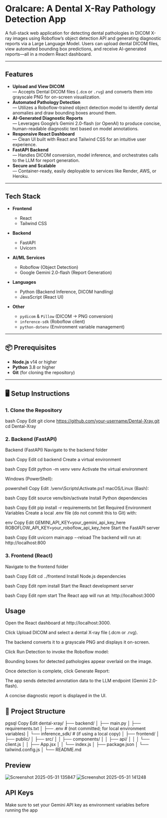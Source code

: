 # Oralcare: A Dental X-Ray Pathology Detection App

A full-stack web application for detecting dental pathologies in DICOM X-ray images using Roboflow’s object detection API and generating diagnostic reports via a Large Language Model. Users can upload dental DICOM files, view automated bounding box predictions, and receive AI-generated reports—all in a modern React dashboard.

---

## Features

- **Upload and View DICOM**  
  — Accepts Dental DICOM files (`.dcm` or `.rvg`) and converts them into grayscale PNG for on-screen visualization.  
- **Automated Pathology Detection**  
  — Utilizes a Roboflow-trained object detection model to identify dental anomalies and draw bounding boxes around them.  
- **AI-Generated Diagnostic Reports**  
  — Leverages Google’s Gemini 2.0-flash (or OpenAI) to produce concise, human-readable diagnostic text based on model annotations.  
- **Responsive React Dashboard**  
  — Clean UI built with React and Tailwind CSS for an intuitive user experience.  
- **FastAPI Backend**  
  — Handles DICOM conversion, model inference, and orchestrates calls to the LLM for report generation.  
- **Secure and Scalable**  
  — Container-ready, easily deployable to services like Render, AWS, or Heroku.

---

## Tech Stack

- **Frontend**  
  - React  
  - Tailwind CSS  

- **Backend**  
  - FastAPI  
  - Uvicorn  

- **AI/ML Services**  
  - Roboflow (Object Detection)  
  - Google Gemini 2.0-flash (Report Generation)  

- **Languages**  
  - Python (Backend Inference, DICOM handling)  
  - JavaScript (React UI)  

- **Other**  
  - `pydicom` & `Pillow` (DICOM → PNG conversion)  
  - `inference-sdk` (Roboflow client)  
  - `python-dotenv` (Environment variable management)  

---

## 📦 Prerequisites

- **Node.js** v14 or higher  
- **Python** 3.8 or higher  
- **Git** (for cloning the repository)  

---

## 🖥️ Setup Instructions

### 1. Clone the Repository
bash
Copy
Edit
git clone https://github.com/your-username/Dental-Xray.git
cd Dental-Xray
### 2. Backend (FastAPI)
Backend (FastAPI)
Navigate to the backend folder

bash
Copy
Edit
cd backend
Create a virtual environment

bash
Copy
Edit
python -m venv venv
Activate the virtual environment

Windows (PowerShell):

powershell
Copy
Edit
.\venv\Scripts\Activate.ps1
macOS/Linux (Bash):

bash
Copy
Edit
source venv/bin/activate
Install Python dependencies

bash
Copy
Edit
pip install -r requirements.txt
Set Required Environment Variables
Create a local .env file (do not commit this to Git) with:

env
Copy
Edit
GEMINI_API_KEY=your_gemini_api_key_here
ROBOFLOW_API_KEY=your_roboflow_api_key_here
Start the FastAPI server

bash
Copy
Edit
uvicorn main:app --reload
The backend will run at: http://localhost:800

### 3. Frontend (React)
Navigate to the frontend folder

bash
Copy
Edit
cd ../frontend
Install Node.js dependencies

bash
Copy
Edit
npm install
Start the React development server

bash
Copy
Edit
npm start
The React app will run at: http://localhost:3000

## Usage
Open the React dashboard at http://localhost:3000.

Click Upload DICOM and select a dental X-ray file (.dcm or .rvg).

The backend converts it to a grayscale PNG and displays it on-screen.

Click Run Detection to invoke the Roboflow model:

Bounding boxes for detected pathologies appear overlaid on the image.

Once detection is complete, click Generate Report:

The app sends detected annotation data to the LLM endpoint (Gemini 2.0-flash).

A concise diagnostic report is displayed in the UI.

## 📁 Project Structure
pgsql
Copy
Edit
dental-xray/
├── backend/
│   ├── main.py
│   ├── requirements.txt
│   ├── .env                # (not committed; for local environment variables)
│   └── inference_sdk/      # (if using a local copy)
│
├── frontend/
│   ├── public/
│   ├── src/
│   │   ├── components/
│   │   ├── api/
│   │   │   └── client.js
│   │   ├── App.jsx
│   │   └── index.js
│   ├── package.json
│   └── tailwind.config.js
│
└── README.md

## Preview
![Screenshot 2025-05-31 135847](https://github.com/user-attachments/assets/5b3e4cca-55ec-4ce4-b379-5db89ce2c907)
![Screenshot 2025-05-31 141248](https://github.com/user-attachments/assets/067901a9-6bcc-4129-961e-5f1aa5023dcf)

## API Keys
Make sure to set your Gemini API key as environment variables before running the app
